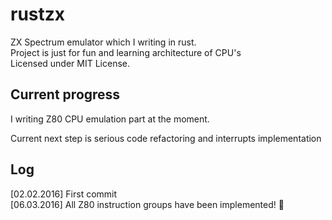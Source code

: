 # rustzx
ZX Spectrum emulator which I writing in rust.   
Project is just for fun and learning architecture of CPU's  
Licensed under MIT License.

## Current progress
I writing Z80 CPU emulation part at the moment.  

Current next step is serious code refactoring and interrupts implementation

## Log
[02.02.2016] First commit  
[06.03.2016] All Z80 instruction groups have been implemented! :tada:
